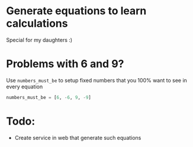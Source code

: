Generate equations to learn calculations
===

Special for my daughters :)

Problems with 6 and 9?
==

Use `numbers_must_be` to setup fixed numbers that you 100% want to see in every equation

```python
numbers_must_be = [6, -6, 9, -9]
```

Todo:
=

* Create service in web that generate such equations

